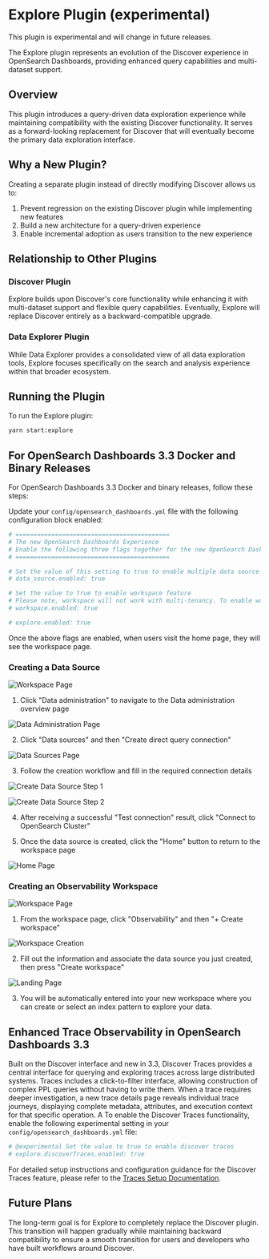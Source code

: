 # Explore Plugin (experimental)

This plugin is experimental and will change in future releases.

The Explore plugin represents an evolution of the Discover experience in OpenSearch Dashboards, providing enhanced query capabilities and multi-dataset support.

## Overview

This plugin introduces a query-driven data exploration experience while maintaining compatibility with the existing Discover functionality. It serves as a forward-looking replacement for Discover that will eventually become the primary data exploration interface.

## Why a New Plugin?

Creating a separate plugin instead of directly modifying Discover allows us to:

1. Prevent regression on the existing Discover plugin while implementing new features
2. Build a new architecture for a query-driven experience
3. Enable incremental adoption as users transition to the new experience

## Relationship to Other Plugins

### Discover Plugin
Explore builds upon Discover's core functionality while enhancing it with multi-dataset support and flexible query capabilities. Eventually, Explore will replace Discover entirely as a backward-compatible upgrade.

### Data Explorer Plugin
While Data Explorer provides a consolidated view of all data exploration tools, Explore focuses specifically on the search and analysis experience within that broader ecosystem.

## Running the Plugin

To run the Explore plugin:

```bash
yarn start:explore
```

## For OpenSearch Dashboards 3.3 Docker and Binary Releases

For OpenSearch Dashboards 3.3 Docker and binary releases, follow these steps:

Update your `config/opensearch_dashboards.yml` file with the following configuration block enabled:

```yaml
# ===========================================
# The new OpenSearch Dashboards Experience
# Enable the following three flags together for the new OpenSearch Dashboards discover features
# ===========================================

# Set the value of this setting to true to enable multiple data source feature.
# data_source.enabled: true

# Set the value to true to enable workspace feature
# Please note, workspace will not work with multi-tenancy. To enable workspace feature, you need to disable multi-tenancy first with `opensearch_security.multitenancy.enabled: false`
# workspace.enabled: true

# explore.enabled: true
```

Once the above flags are enabled, when users visit the home page, they will see the workspace page.

### Creating a Data Source

![Workspace Page](img/workspace.png)

1. Click "Data administration" to navigate to the Data administration overview page

![Data Administration Page](img/data_admin_page.png)

2. Click "Data sources" and then "Create direct query connection"

![Data Sources Page](img/data_sources.png)

3. Follow the creation workflow and fill in the required connection details

![Create Data Source Step 1](img/create_data_source.png)

![Create Data Source Step 2](img/create_data_source_2.png)

4. After receiving a successful "Test connection" result, click "Connect to OpenSearch Cluster"

5. Once the data source is created, click the "Home" button to return to the workspace page

![Home Page](img/home.png)

### Creating an Observability Workspace

![Workspace Page](img/workspace1.png)

1. From the workspace page, click "Observability" and then "+ Create workspace"

![Workspace Creation](img/workspace_creation.png)

2. Fill out the information and associate the data source you just created, then press "Create workspace"

![Landing Page](img/landing_page.png)

3. You will be automatically entered into your new workspace where you can create or select an index pattern to explore your data.

## Enhanced Trace Observability in OpenSearch Dashboards 3.3

Built on the Discover interface and new in 3.3, Discover Traces provides a central interface for querying and exploring traces across large distributed systems. Traces includes a click-to-filter interface, allowing construction of complex PPL queries without having to write them. When a trace requires deeper investigation, a new trace details page reveals individual trace journeys, displaying complete metadata, attributes, and execution context for that specific operation.
A
To enable the Discover Traces functionality, enable the following experimental setting in your `config/opensearch_dashboards.yml` file:

```yaml
# @experimental Set the value to true to enable discover traces
# explore.discoverTraces.enabled: true
```

For detailed setup instructions and configuration guidance for the Discover Traces feature, please refer to the [Traces Setup Documentation](https://github.com/opensearch-project/OpenSearch-Dashboards/blob/main/src/plugins/explore/public/application/pages/traces/README.md).

## Future Plans

The long-term goal is for Explore to completely replace the Discover plugin. This transition will happen gradually while maintaining backward compatibility to ensure a smooth transition for users and developers who have built workflows around Discover.